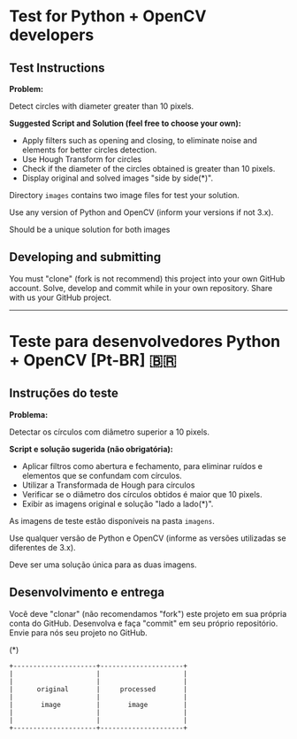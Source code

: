 
# Test for Python + OpenCV developers

Test Instructions
---

**Problem:**

Detect circles with diameter greater than 10 pixels.

**Suggested Script and Solution (feel free to choose your own):**

- Apply filters such as opening and closing, to eliminate noise and elements for better circles detection.
- Use Hough Transform for circles
- Check if the diameter of the circles obtained is greater than 10 pixels.
- Display original and solved images "side by side(\*)".

Directory `images` contains two image files for test your solution.

Use any version of Python and OpenCV (inform your versions if not 3.x).

Should be a unique solution for both images

Developing and submitting
---
You must "clone" (fork is not recommend) this project into your own GitHub account.
Solve, develop and commit while in your own repository.
Share with us your GitHub project.

--------------------

# Teste para desenvolvedores Python + OpenCV [Pt-BR] 🇧🇷

Instruções do teste
---

**Problema:**

Detectar os círculos com diâmetro superior a 10 pixels.

**Script e solução sugerida (não obrigatória):**
- Aplicar filtros como abertura e fechamento, para eliminar ruídos e elementos que se confundam com círculos.
- Utilizar a Transformada de Hough para círculos
- Verificar se o diâmetro dos círculos obtidos é maior que 10 pixels.
- Exibir as imagens original e solução "lado a lado(\*)".

As imagens de teste estão disponíveis na pasta `imagens`.

Use qualquer versão de Python e OpenCV (informe as versões utilizadas se diferentes de 3.x).

Deve ser uma solução única para as duas imagens.

Desenvolvimento e entrega
---
Você deve "clonar" (não recomendamos "fork") este projeto em sua própria conta do GitHub.
Desenvolva e faça "commit" em seu próprio repositório.
Envie para nós seu projeto no GitHub.

(\*)
```
+---------------------+---------------------+
|                     |                     |
|                     |                     |
|      original       |     processed       |
|                     |                     |
|       image         |       image         |
|                     |                     |
|                     |                     |
+---------------------+---------------------+
```
